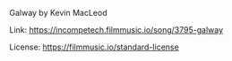 Galway by Kevin MacLeod

Link: https://incompetech.filmmusic.io/song/3795-galway

License: https://filmmusic.io/standard-license